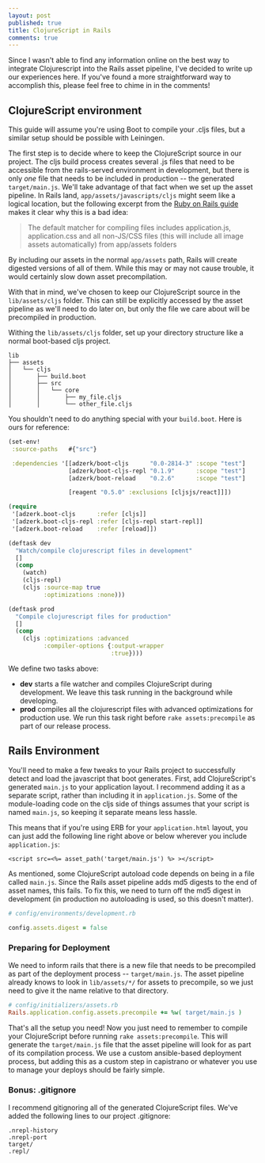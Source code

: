 ```yaml
---
layout: post
published: true
title: ClojureScript in Rails
comments: true
---
```


Since I wasn't able to find any information online on the best way to integrate Clojurescript into the Rails asset pipeline, I've decided to write up our experiences here. If you've found a more straightforward way to accomplish this, please feel free to chime in in the comments!

## ClojureScript environment

This guide will assume you're using Boot to compile your .cljs files, but a similar setup should be possible with Leiningen. 

The first step is to decide where to keep the ClojureScript source in our project. The cljs build process creates several .js files that need to be accessible from the rails-served environment in development, but there is only *one* file that needs to be included in production -- the generated `target/main.js`. We'll take advantage of that fact when we set up the asset pipeline. In Rails land, `app/assets/javascripts/cljs` might seem like a logical location, but the following excerpt from the [Ruby on Rails guide](http://guides.rubyonrails.org/asset_pipeline.html) makes it clear why this is a bad idea:

> The default matcher for compiling files includes application.js,
> application.css and all non-JS/CSS files (this will include all image assets
> automatically) from app/assets folders


By including our assets in the normal `app/assets` path, Rails will create digested versions of all of them. While this may or may not cause trouble, it would certainly slow down asset precompilation.

With that in mind, we've chosen to keep our ClojureScript source in the `lib/assets/cljs` folder. This can still be explicitly accessed by the asset pipeline as we'll need to do later on, but only the file we care about will be precompiled in production.

Withing the `lib/assets/cljs` folder, set up your directory structure like a normal boot-based cljs project.

    lib
    ├── assets
    │   └── cljs
    │       ├── build.boot
    │       ├── src
    │       │   └── core
    │       │       ├── my_file.cljs
    │       │       └── other_file.cljs

You shouldn't need to do anything special with your `build.boot`. Here is ours for reference:

~~~ clojure
(set-env!
 :source-paths   #{"src"}

 :dependencies '[[adzerk/boot-cljs      "0.0-2814-3" :scope "test"]
                 [adzerk/boot-cljs-repl "0.1.9"      :scope "test"]
                 [adzerk/boot-reload    "0.2.6"      :scope "test"]

                 [reagent "0.5.0" :exclusions [cljsjs/react]]])

(require
 '[adzerk.boot-cljs      :refer [cljs]]
 '[adzerk.boot-cljs-repl :refer [cljs-repl start-repl]]
 '[adzerk.boot-reload    :refer [reload]])

(deftask dev
  "Watch/compile clojurescript files in development"
  []
  (comp
    (watch)
    (cljs-repl)
    (cljs :source-map true
          :optimizations :none)))

(deftask prod
  "Compile clojurescript files for production"
  []
  (comp
    (cljs :optimizations :advanced
          :compiler-options {:output-wrapper
                             :true})))
~~~

We define two tasks above:
  
 * **dev** starts a file watcher and compiles ClojureScript during development. We leave this task running in the background while developing.
 * **prod** compiles all the clojurescript files with advanced optimizations for production use. We run this task right before `rake assets:precompile` as part of our release process.

## Rails Environment

You'll need to make a few tweaks to your Rails project to successfully detect and load the javascript that boot generates. First, add ClojureScript's generated `main.js` to your application layout. I recommend adding it as a separate script, rather than including it in `application.js`. Some of the module-loading code on the cljs side of things assumes that your script is named `main.js`, so keeping it separate means less hassle.

This means that if you're using ERB for your `application.html` layout, you can just add the following line right above or below wherever you include `application.js`:

~~~ erb
<script src=<%= asset_path('target/main.js') %> ></script>
~~~

As mentioned, some ClojureScript autoload code depends on being in a file called `main.js`. Since the Rails asset pipeline adds md5 digests to the end of asset names, this fails. To fix this, we need to turn off the md5 digest in development (in production no autoloading is used, so this doesn't matter).

~~~ ruby
# config/environments/development.rb

config.assets.digest = false
~~~

### Preparing for Deployment

We need to inform rails that there is a new file that needs to be precompiled as part of the deployment process -- `target/main.js`. The asset pipeline already knows to look in `lib/assets/*/` for assets to precompile, so we just need to give it the name relative to that directory.

~~~ ruby
# config/initializers/assets.rb
Rails.application.config.assets.precompile += %w( target/main.js )
~~~

That's all the setup you need! Now you just need to remember to compile your ClojureScript before running `rake assets:precompile`. This will generate the `target/main.js` file that the asset pipeline will look for as part of its compilation process. We use a custom ansible-based deployment process, but adding this as a custom step in capistrano or whatever you use to manage your deploys should be fairly simple.

### Bonus: .gitignore

I recommend gitignoring all of the generated ClojureScript files. We've added the following lines to our project .gitignore:

    .nrepl-history
    .nrepl-port
    target/
    .repl/